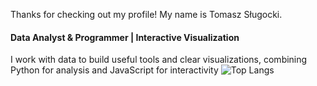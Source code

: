 Thanks for checking out my profile! My name is Tomasz Sługocki.
#### Data Analyst & Programmer | Interactive Visualization
I work with data to build useful tools and clear visualizations, combining Python for analysis and JavaScript for interactivity
![Top Langs](https://github-readme-stats.vercel.app/api/top-langs/?username=ts-kontakt&layout=compact&hide=html,css)
